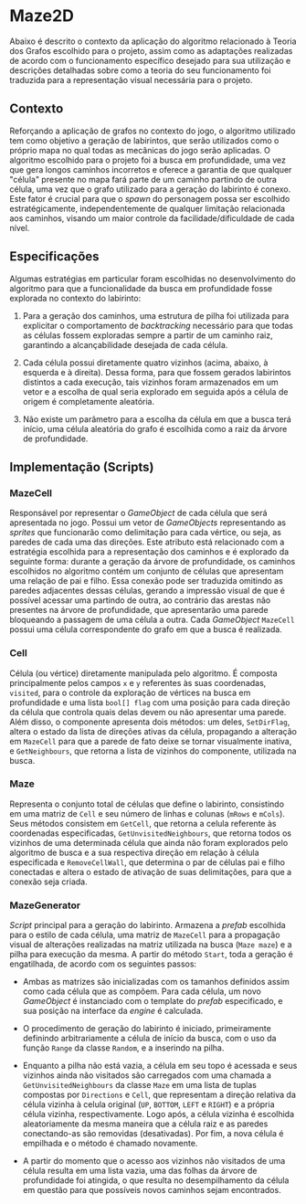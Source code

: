 # Maze2D

Abaixo é descrito o contexto da aplicação do algoritmo relacionado à Teoria dos Grafos escolhido para o projeto, assim como as adaptações realizadas de acordo com o funcionamento específico desejado para sua utilização e descrições detalhadas sobre como a teoria do seu funcionamento foi traduzida para a representação visual necessária para o projeto.   

## Contexto

Reforçando a aplicação de grafos no contexto do jogo, o algoritmo utilizado tem como objetivo a geração de labirintos, que serão utilizados como o próprio mapa no qual todas as mecânicas do jogo serão aplicadas. O algoritmo escolhido para o projeto foi a busca em profundidade, uma vez que gera longos caminhos incorretos e oferece a garantia de que qualquer "célula" presente no mapa fará parte de um caminho partindo de outra célula, uma vez que o grafo utilizado para a geração do labirinto é conexo. Este fator é crucial para que o *spawn* do personagem possa ser escolhido estratégicamente, independentemente de qualquer limitação relacionada aos caminhos, visando um maior controle da facilidade/dificuldade de cada nível.

## Especificações

Algumas estratégias em particular foram escolhidas no desenvolvimento do algoritmo para que a funcionalidade da busca em profundidade fosse explorada no contexto do labirinto:

1. Para a geração dos caminhos, uma estrutura de pilha foi utilizada para explicitar o comportamento de *backtracking* necessário para que todas as células fossem exploradas sempre a partir de um caminho raiz, garantindo a alcançabilidade desejada de cada célula.

2. Cada célula possui diretamente quatro vizinhos (acima, abaixo, à esquerda e à direita). Dessa forma, para que fossem gerados labirintos distintos a cada execução, tais vizinhos foram armazenados em um vetor e a escolha de qual seria explorado em seguida após a célula de origem é completamente aleatória.

3. Não existe um parâmetro para a escolha da célula em que a busca terá início, uma célula aleatória do grafo é escolhida como a raiz da árvore de profundidade.

## Implementação (Scripts)

### MazeCell

Responsável por representar o *GameObject* de cada célula que será apresentada no jogo. Possui um vetor de *GameObjects* representando as *sprites* que funcionarão como delimitação para cada vértice, ou seja, as paredes de cada uma das direções. Este atributo está relacionado com a estratégia escolhida para a representação dos caminhos e é explorado da seguinte forma: durante a geração da árvore de profundidade, os caminhos escolhidos no algoritmo contém um conjunto de células que apresentam uma relação de pai e filho. Essa conexão pode ser traduzida omitindo as paredes adjacentes dessas células, gerando a impressão visual de que é possível acessar uma partindo de outra, ao contrário das arestas não presentes na árvore de profundidade, que apresentarão uma parede bloqueando a passagem de uma célula a outra. Cada *GameObject* `MazeCell` possui uma célula correspondente do grafo em que a busca é realizada.

### Cell

Célula (ou vértice) diretamente manipulada pelo algoritmo. É composta principalmente pelos campos `x` e `y` referentes às suas coordenadas, `visited`, para o controle da exploração de vértices na busca em profundidade e uma lista `bool[] flag` com uma posição para cada direção da célula que controla quais delas devem ou não apresentar uma parede. Além disso, o componente apresenta dois métodos: um deles, `SetDirFlag`, altera o estado da lista de direções ativas da célula, propagando a alteração em `MazeCell` para que a parede de fato deixe se tornar visualmente inativa, e `GetNeighbours`, que retorna a lista de vizinhos do componente, utilizada na busca.

### Maze

Representa o conjunto total de células que define o labirinto, consistindo em uma matriz de `Cell` e seu número de linhas e colunas (`mRows` e `mCols`). Seus métodos consistem em `GetCell`, que retorna a celula referente às coordenadas especificadas, `GetUnvisitedNeighbours`, que retorna todos os vizinhos de uma determinada célula que ainda não foram explorados pelo algoritmo de busca e a sua respectiva direção em relação à célula especificada e `RemoveCellWall`, que determina o par de células pai e filho conectadas e altera o estado de ativação de suas delimitações, para que a conexão seja criada.

### MazeGenerator

*Script* principal para a geração do labirinto. Armazena a *prefab* escolhida para o estilo de cada célula, uma matriz de `MazeCell` para a propagação visual de alterações realizadas na matriz utilizada na busca (`Maze maze`) e a pilha para execução da mesma. A partir do método `Start`, toda a geração é engatilhada, de acordo com os seguintes passos:

- Ambas as matrizes são inicializadas com os tamanhos definidos assim como cada célula que as compõem. Para cada célula, um novo *GameObject* é instanciado com o template do *prefab* especificado, e sua posição na interface da *engine* é calculada.

* O procedimento de geração do labirinto é iniciado, primeiramente definindo arbitrariamente a célula de início da busca, com o uso da função `Range` da classe `Random`, e a inserindo na pilha.

- Enquanto a pilha não está vazia, a célula em seu topo é acessada e seus vizinhos ainda não visitados são carregados com uma chamada a `GetUnvisitedNeighbours` da classe `Maze` em uma lista de tuplas compostas por `Directions` e `Cell`, que representam a direção relativa da célula vizinha à celula original (`UP`, `BOTTOM`, `LEFT` e `RIGHT`) e a própria célula vizinha, respectivamente. Logo após, a célula vizinha é escolhida aleatoriamente da mesma maneira que a célula raiz e as paredes conectando-as são removidas (desativadas). Por fim, a nova célula é empilhada e o método é chamado novamente.

* A partir do momento que o acesso aos vizinhos não visitados de uma célula resulta em uma lista vazia, uma das folhas da árvore de profundidade foi atingida, o que resulta no desempilhamento da célula em questão para que possíveis novos caminhos sejam encontrados. 